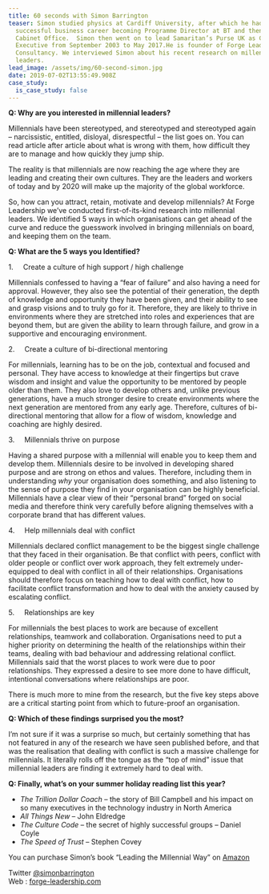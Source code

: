 ```yaml
---
title: 60 seconds with Simon Barrington
teaser: Simon studied physics at Cardiff University, after which he had a
  successful business career becoming Programme Director at BT and then the
  Cabinet Office.  Simon then went on to lead Samaritan’s Purse UK as Chief
  Executive from September 2003 to May 2017.He is founder of Forge Leadership
  Consultancy. We interviewed Simon about his recent research on millennial
  leaders.
lead_image: /assets/img/60-second-simon.jpg
date: 2019-07-02T13:55:49.908Z
case_study:
  is_case_study: false
---
```

**Q: Why are you interested in millennial leaders?**

Millennials have been stereotyped, and stereotyped and stereotyped again – narcissistic, entitled, disloyal, disrespectful – the list goes on. You can read article after article about what is wrong with them, how difficult they are to manage and how quickly they jump ship.

The reality is that millennials are now reaching the age where they are leading and creating their own cultures. They are the leaders and workers of today and by 2020 will make up the majority of the global workforce.

So, how can you attract, retain, motivate and develop millennials? At Forge Leadership we’ve conducted first-of-its-kind research into millennial leaders. We identified 5 ways in which organisations can get ahead of the curve and reduce the guesswork involved in bringing millennials on board, and keeping them on the team.

**Q: What are the 5 ways you Identified?**

1.     Create a culture of high support / high challenge

Millennials confessed to having a “fear of failure” and also having a need for approval. However, they also see the potential of their generation, the depth of knowledge and opportunity they have been given, and their ability to see and grasp visions and to truly go for it. Therefore, they are likely to thrive in environments where they are stretched into roles and experiences that are beyond them, but are given the ability to learn through failure, and grow in a supportive and encouraging environment. 

2.     Create a culture of bi-directional mentoring

For millennials, learning has to be on the job, contextual and focused and personal. They have access to knowledge at their fingertips but crave wisdom and insight and value the opportunity to be mentored by people older than them. They also love to develop others and, unlike previous generations, have a much stronger desire to create environments where the next generation are mentored from any early age. Therefore, cultures of bi-directional mentoring that allow for a flow of wisdom, knowledge and coaching are highly desired.

3.     Millennials thrive on purpose

Having a shared purpose with a millennial will enable you to keep them and develop them. Millennials desire to be involved in developing shared purpose and are strong on ethos and values. Therefore, including them in understanding *why* your organisation does something, and also listening to the sense of purpose they find in your organisation can be highly beneficial. Millennials have a clear view of their “personal brand” forged on social media and therefore think very carefully before aligning themselves with a corporate brand that has different values.

4.     Help millennials deal with conflict

Millennials declared conflict management to be the biggest single challenge that they faced in their organisation. Be that conflict with peers, conflict with older people or conflict over work approach, they felt extremely under-equipped to deal with conflict in all of their relationships. Organisations should therefore focus on teaching how to deal with conflict, how to facilitate conflict transformation and how to deal with the anxiety caused by escalating conflict.

5.     Relationships are key

For millennials the best places to work are because of excellent relationships, teamwork and collaboration. Organisations need to put a higher priority on determining the health of the relationships within their teams, dealing with bad behaviour and addressing relational conflict. Millennials said that the worst places to work were due to poor relationships. They expressed a desire to see more done to have difficult, intentional conversations where relationships are poor.

There is much more to mine from the research, but the five key steps above are a critical starting point from which to future-proof an organisation.

**Q: Which of these findings surprised you the most?**

I’m not sure if it was a surprise so much, but certainly something that has not featured in any of the research we have seen published before, and that was the realisation that dealing with conflict is such a massive challenge for millennials. It literally rolls off the tongue as the “top of mind” issue that millennial leaders are finding it extremely hard to deal with.

**Q: Finally, what’s on your summer holiday reading list this year?**

* *The Trillion Dollar Coach* – the story of Bill Campbell and his impact on so many executives in the technology industry in North America
* *All Things New* – John Eldredge
* *The Culture Code* – the secret of highly successful groups – Daniel Coyle
* *The Speed of Trust* – Stephen Covey

You can purchase Simon’s book “Leading the Millennial Way” on [Amazon](https://www.amazon.co.uk/Leading-Millennial-Way-Simon-Barrington/dp/0281080771/)

Twitter [@simonbarrington](https://www.twitter.com/simonbarrington)\
Web : [forge-leadership.com](http://www.forge-leadership.com/)